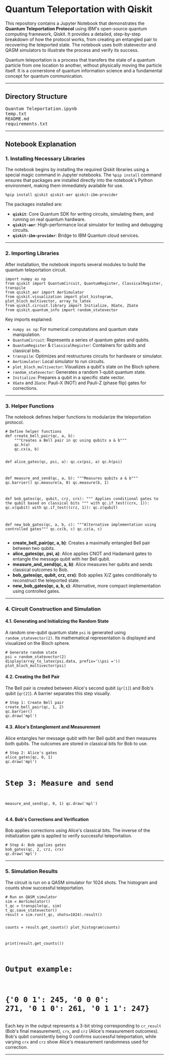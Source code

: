 <!DOCTYPE html>
<html lang="en">
<head>
    <meta charset="UTF-8">
    <meta name="viewport" content="width=device-width, initial-scale=1.0">
    <title>Quantum Teleportation with Qiskit</title>
</head>
<body>

<h1>Quantum Teleportation with Qiskit</h1>

<p>This repository contains a Jupyter Notebook that demonstrates the <strong>Quantum Teleportation Protocol</strong> using IBM's open-source quantum computing framework, Qiskit. It provides a detailed, step-by-step breakdown of how the protocol works, from creating an entangled pair to recovering the teleported state. The notebook uses both statevector and QASM simulators to illustrate the process and verify its success.</p>

<p>Quantum teleportation is a process that transfers the state of a quantum particle from one location to another, without physically moving the particle itself. It is a cornerstone of quantum information science and a fundamental concept for quantum communication.</p>

<hr>

<h2>Directory Structure</h2>
<pre>
Quantum Teleportation.ipynb
temp.txt
README.md
requirements.txt
</pre>

<hr>

<h2>Notebook Explanation</h2>

<h3>1. Installing Necessary Libraries</h3>
<p>The notebook begins by installing the required Qiskit libraries using a special magic command in Jupyter notebooks. The <code>%pip install</code> command ensures that packages are installed directly into the notebook's Python environment, making them immediately available for use.</p>
<pre><code>%pip install qiskit qiskit-aer qiskit-ibm-provider</code></pre>

<p>The packages installed are:</p>
<ul>
    <li><strong><code>qiskit</code></strong>: Core Quantum SDK for writing circuits, simulating them, and running on real quantum hardware.</li>
    <li><strong><code>qiskit-aer</code></strong>: High-performance local simulator for testing and debugging circuits.</li>
    <li><strong><code>qiskit-ibm-provider</code></strong>: Bridge to IBM Quantum cloud services.</li>
</ul>

<hr>

<h3>2. Importing Libraries</h3>
<p>After installation, the notebook imports several modules to build the quantum teleportation circuit.</p>
<pre><code>import numpy as np
from qiskit import QuantumCircuit, QuantumRegister, ClassicalRegister, transpile
from qiskit_aer import AerSimulator
from qiskit.visualization import plot_histogram, plot_bloch_multivector, array_to_latex
from qiskit.circuit.library import Initialize, XGate, ZGate
from qiskit.quantum_info import random_statevector</code></pre>

<p>Key imports explained:</p>
<ul>
    <li><code>numpy as np</code>: For numerical computations and quantum state manipulation.</li>
    <li><code>QuantumCircuit</code>: Represents a series of quantum gates and qubits.</li>
    <li><code>QuantumRegister</code> & <code>ClassicalRegister</code>: Containers for qubits and classical bits.</li>
    <li><code>transpile</code>: Optimizes and restructures circuits for hardware or simulator.</li>
    <li><code>AerSimulator</code>: Local simulator to run circuits.</li>
    <li><code>plot_bloch_multivector</code>: Visualizes a qubit's state on the Bloch sphere.</li>
    <li><code>random_statevector</code>: Generates a random 1-qubit quantum state.</li>
    <li><code>Initialize</code>: Prepares a qubit in a specific state vector.</li>
    <li><code>XGate</code> and <code>ZGate</code>: Pauli-X (NOT) and Pauli-Z (phase flip) gates for corrections.</li>
</ul>

<hr>

<h3>3. Helper Functions</h3>
<p>The notebook defines helper functions to modularize the teleportation protocol.</p>
<pre><code># Define helper functions
def create_bell_pair(qc, a, b):
    """Creates a Bell pair in qc using qubits a & b"""
    qc.h(a)
    qc.cx(a, b)

def alice_gates(qc, psi, a):
    qc.cx(psi, a)
    qc.h(psi)

def measure_and_send(qc, a, b):
    """Measures qubits a & b"""
    qc.barrier()
    qc.measure(a, 0)
    qc.measure(b, 1)

def bob_gates(qc, qubit, crz, crx):
    """
    Applies conditional gates to the qubit based on classical bits
    """
    with qc.if_test((crx, 1)):
        qc.x(qubit)
    with qc.if_test((crz, 1)):
        qc.z(qubit)

def new_bob_gates(qc, a, b, c):
    """Alternative implementation using controlled gates"""
    qc.cx(b, c)
    qc.cz(a, c)
</code></pre>

<ul>
    <li><strong>create_bell_pair(qc, a, b)</strong>: Creates a maximally entangled Bell pair between two qubits.</li>
    <li><strong>alice_gates(qc, psi, a)</strong>: Alice applies CNOT and Hadamard gates to entangle the message qubit with her Bell qubit.</li>
    <li><strong>measure_and_send(qc, a, b)</strong>: Alice measures her qubits and sends classical outcomes to Bob.</li>
    <li><strong>bob_gates(qc, qubit, crz, crx)</strong>: Bob applies X/Z gates conditionally to reconstruct the teleported state.</li>
    <li><strong>new_bob_gates(qc, a, b, c)</strong>: Alternative, more compact implementation using controlled gates.</li>
</ul>

<hr>

<h3>4. Circuit Construction and Simulation</h3>

<h4>4.1. Generating and Initializing the Random State</h4>
<p>A random one-qubit quantum state <code>psi</code> is generated using <code>random_statevector(2)</code>. Its mathematical representation is displayed and visualized on the Bloch sphere.</p>
<pre><code># Generate random state
psi = random_statevector(2)
display(array_to_latex(psi.data, prefix='\\psi ='))
plot_bloch_multivector(psi)</code></pre>

<h4>4.2. Creating the Bell Pair</h4>
<p>The Bell pair is created between Alice's second qubit (<code>qr[1]</code>) and Bob's qubit (<code>qr[2]</code>). A barrier separates this step visually.</p>
<pre><code># Step 1: Create Bell pair
create_bell_pair(qc, 1, 2)
qc.barrier()
qc.draw('mpl')</code></pre>

<h4>4.3. Alice's Entanglement and Measurement</h4>
<p>Alice entangles her message qubit with her Bell qubit and then measures both qubits. The outcomes are stored in classical bits for Bob to use.</p>
<pre><code># Step 2: Alice's gates
alice_gates(qc, 0, 1)
qc.draw('mpl')

# Step 3: Measure and send
measure_and_send(qc, 0, 1)
qc.draw('mpl')</code></pre>

<h4>4.4. Bob's Corrections and Verification</h4>
<p>Bob applies corrections using Alice's classical bits. The inverse of the initialization gate is applied to verify successful teleportation.</p>
<pre><code># Step 4: Bob applies gates
bob_gates(qc, 2, crz, crx)
qc.draw('mpl')</code></pre>

<hr>

<h3>5. Simulation Results</h3>
<p>The circuit is run on a QASM simulator for 1024 shots. The histogram and counts show successful teleportation.</p>
<pre><code># Run on QASM simulator
sim = AerSimulator()
t_qc = transpile(qc, sim)
t_qc.save_statevector()
result = sim.run(t_qc, shots=1024).result()

counts = result.get_counts()
plot_histogram(counts)

print(result.get_counts())
# Output example:
# {'0 0 1': 245, '0 0 0': 271, '0 1 0': 261, '0 1 1': 247}</code></pre>

<p>Each key in the output represents a 3-bit string corresponding to <code>cr_result</code> (Bob's final measurement), <code>crx</code>, and <code>crz</code> (Alice's measurement outcomes). Bob's qubit consistently being 0 confirms successful teleportation, while varying <code>crx</code> and <code>crz</code> show Alice's measurement randomness used for correction.</p>

<hr>

</body>
</html>
